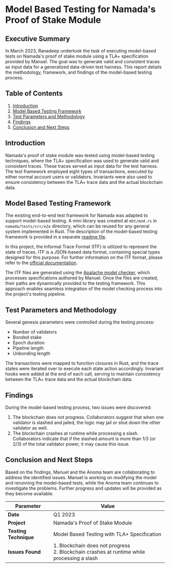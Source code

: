 # Model Based Testing for Namada's Proof of Stake Module

## Executive Summary

In March 2023, Ranadeep undertook the task of executing model-based tests on
Namada's proof of stake module using a TLA+ specification provided by Manuel.
The goal was to generate valid and consistent traces as input data for a
generalized data-driven test harness. This report details the methodology,
framework, and findings of the model-based testing process.

## Table of Contents

1. [Introduction](#introduction)
2. [Model Based Testing Framework](#model-based-testing-framework)
3. [Test Parameters and Methodology](#test-parameters-and-methodology)
4. [Findings](#findings)
5. [Conclusion and Next Steps](#conclusion-and-next-steps)

## Introduction

Namada's proof of stake module was tested using model-based testing techniques,
where the TLA+ specification was used to generate valid and consistent traces.
These traces served as input data for the test harness. The test framework
employed eight types of transactions, executed by either normal account users or
validators. Invariants were also used to ensure consistency between the TLA+
trace data and the actual blockchain data.

## Model Based Testing Framework

The existing end-to-end test framework for Namada was adapted to support
model-based testing. A mini library was created at `mbt/mod.rs` in
`namada/tests/src/e2e` directory, which can be reused for any general system
implemented in Rust. The description of the model-based testing framework is
provided in a separate [readme file](mbt_doc.md).

In this project, the Informal Trace Format (ITF) is utilized to represent the
state of traces. ITF is a JSON-based data format, containing special types
designed for this purpose. For further information on the ITF format, please
refer to the
[official documentation](https://apalache.informal.systems/docs/adr/015adr-trace.html).

The ITF files are generated using the
[Apalache model checker](https://apalache.informal.systems), which processes
specifications authored by Manuel. Once the files are created, their paths are
dynamically provided to the testing framework. This approach enables seamless
integration of the model checking process into the project's testing pipeline.

## Test Parameters and Methodology

Several genesis parameters were controlled during the testing process:

- Number of validators
- Bonded stake
- Epoch duration
- Pipeline length
- Unbonding length

The transactions were mapped to function closures in Rust, and the trace states
were iterated over to execute each state action accordingly. Invariant hooks
were added at the end of each call, serving to maintain consistency between the
TLA+ trace data and the actual blockchain data.

## Findings

During the model-based testing process, two issues were discovered:

1. The blockchain does not progress. Collaborators suggest that when one
   validator is slashed and jailed, the logic may jail or shut down the other
   validator as well.
2. The blockchain crashes at runtime while processing a slash. Collaborators
   indicate that if the slashed amount is more than 1/3 (or 2/3) of the total
   validator power, it may cause this issue.

## Conclusion and Next Steps

Based on the findings, Manuel and the Anoma team are collaborating to address
the identified issues. Manuel is working on modifying the model and rerunning
the model-based tests, while the Anoma team continues to investigate the
problems. Further progress and updates will be provided as they become
available.

| **Parameter**         | **Value**                                                                                      |
| --------------------- | ---------------------------------------------------------------------------------------------- |
| **Date**              | Q1 2023                                                                                        |
| **Project**           | Namada's Proof of Stake Module                                                                 |
| **Testing Technique** | Model Based Testing with TLA+ Specification                                                    |
| **Issues Found**      | 1. Blockchain does not progress <br> 2. Blockchain crashes at runtime while processing a slash |
